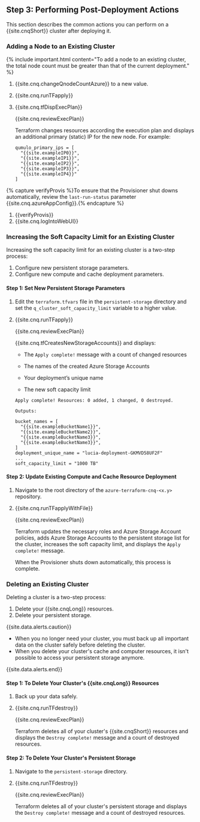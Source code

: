 <a id="perform-post-deployment-actions"></a>
## Step 3: Performing Post-Deployment Actions
This section describes the common actions you can perform on a {{site.cnqShort}} cluster after deploying it.

<a id="adding-node-to-existing-cluster"></a>
### Adding a Node to an Existing Cluster
{% include important.html content="To add a node to an existing cluster, the total node count must be greater than that of the current deployment." %}

1. {{site.cnq.changeQnodeCountAzure}} to a new value.
1. {{site.cnq.runTFapply}}
1. {{site.cnq.tfDispExecPlan}}

   {{site.cnq.reviewExecPlan}}

   Terraform changes resources according the execution plan and displays an additional primary (static) IP for the new node. For example:

   ```
   qumulo_primary_ips = [
     "{{site.exampleIP0}}",
     "{{site.exampleIP1}}",
     "{{site.exampleIP2}}",
     "{{site.exampleIP3}}",
     "{{site.exampleIP4}}"
   ]
   ```
{% capture verifyProvis %}To ensure that the Provisioner shut downs automatically, review the `last-run-status` parameter {{site.cnq.azureAppConfig}}.{% endcapture %}
1. {{verifyProvis}}
1. {{site.cnq.logIntoWebUI}}

<a id="increasing-soft-capacity-limit-existing-cluster"></a>
### Increasing the Soft Capacity Limit for an Existing Cluster
Increasing the soft capacity limit for an existing cluster is a two-step process:

1. Configure new persistent storage parameters.
2. Configure new compute and cache deployment parameters.

#### Step 1: Set New Persistent Storage Parameters
1. Edit the `terraform.tfvars` file in the `persistent-storage` directory and set the `q_cluster_soft_capacity_limit` variable to a higher value.
1. {{site.cnq.runTFapply}}

   {{site.cnq.reviewExecPlan}}

   {{site.cnq.tfCreatesNewStorageAccounts}} and displays:

   * The `Apply complete!` message with a count of changed resources

   * The names of the created Azure Storage Accounts

   * Your deployment’s unique name

   * The new soft capacity limit

   ```
   Apply complete! Resources: 0 added, 1 changed, 0 destroyed.

   Outputs:

   bucket_names = [
     "{{site.exampleBucketName1}}",
     "{{site.exampleBucketName2}}",
     "{{site.exampleBucketName3}}",
     "{{site.exampleBucketName3}}",
   ]
   deployment_unique_name = "lucia-deployment-GKMVD58UF2F"
   ...
   soft_capacity_limit = "1000 TB"
   ```

#### Step 2: Update Existing Compute and Cache Resource Deployment
1. Navigate to the root directory of the `azure-terraform-cnq-<x.y>` repository.
1. {{site.cnq.runTFapplyWithFile}}

   {{site.cnq.reviewExecPlan}}

   Terraform updates the necessary roles and Azure Storage Account policies, adds Azure Storage Accounts to the persistent storage list for the cluster, increases the soft capacity limit, and displays the `Apply complete!` message.

   When the Provisioner shuts down automatically, this process is complete.

<a id="deleting-existing-cluster"></a>
### Deleting an Existing Cluster
Deleting a cluster is a two-step process:

1. Delete your {{site.cnqLong}} resources.
1. Delete your persistent storage.

{{site.data.alerts.caution}}
<ul>
  <li>When you no longer need your cluster, you must back up all important data on the cluster safely before deleting the cluster.</li>
  <li>When you delete your cluster's cache and computer resources, it isn't possible to access your persistent storage anymore.</li>
</ul>
{{site.data.alerts.end}}

#### Step 1: To Delete Your Cluster's {{site.cnqLong}} Resources
1. Back up your data safely.
1. {{site.cnq.runTFdestroy}}

   {{site.cnq.reviewExecPlan}}

   Terraform deletes all of your cluster's {{site.cnqShort}} resources and displays the `Destroy complete!` message and a count of destroyed resources.

#### Step 2: To Delete Your Cluster's Persistent Storage
1. Navigate to the `persistent-storage` directory.

1. {{site.cnq.runTFdestroy}}

   {{site.cnq.reviewExecPlan}}

   Terraform deletes all of your cluster's persistent storage and displays the `Destroy complete!` message and a count of destroyed resources.
